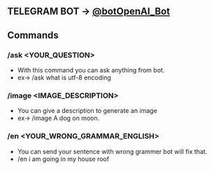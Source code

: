 ## TELEGRAM BOT -> [@botOpenAI_Bot](https://t.me/botOpenAI_Bot)

## Commands 

### /ask <YOUR_QUESTION>
- With this command you can ask anything from bot.
- ex-> /ask what is utf-8 encoding


### /image <IMAGE_DESCRIPTION>
 - You can give a description to generate an image
 - ex-> /image A dog on moon.

### /en <YOUR_WRONG_GRAMMAR_ENGLISH>
 - You can send your sentence with wrong grammer bot will fix that.
 - /en i am going in my house roof
